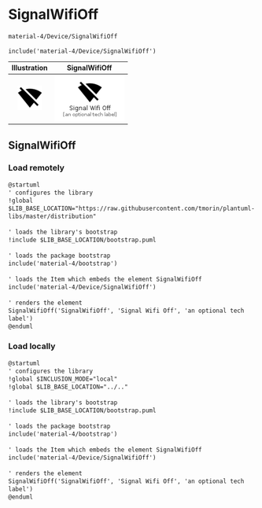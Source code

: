 # SignalWifiOff


```text
material-4/Device/SignalWifiOff
```

```text
include('material-4/Device/SignalWifiOff')
```



| Illustration | SignalWifiOff |
| :---: | :---: |
| ![illustration for Illustration](../../material-4/Device/SignalWifiOff.png) | ![illustration for SignalWifiOff](../../material-4/Device/SignalWifiOff.Local.png) |




## SignalWifiOff

### Load remotely
```plantuml
@startuml
' configures the library
!global $LIB_BASE_LOCATION="https://raw.githubusercontent.com/tmorin/plantuml-libs/master/distribution"

' loads the library's bootstrap
!include $LIB_BASE_LOCATION/bootstrap.puml

' loads the package bootstrap
include('material-4/bootstrap')

' loads the Item which embeds the element SignalWifiOff
include('material-4/Device/SignalWifiOff')

' renders the element
SignalWifiOff('SignalWifiOff', 'Signal Wifi Off', 'an optional tech label')
@enduml
```

### Load locally
```plantuml
@startuml
' configures the library
!global $INCLUSION_MODE="local"
!global $LIB_BASE_LOCATION="../.."

' loads the library's bootstrap
!include $LIB_BASE_LOCATION/bootstrap.puml

' loads the package bootstrap
include('material-4/bootstrap')

' loads the Item which embeds the element SignalWifiOff
include('material-4/Device/SignalWifiOff')

' renders the element
SignalWifiOff('SignalWifiOff', 'Signal Wifi Off', 'an optional tech label')
@enduml
```

